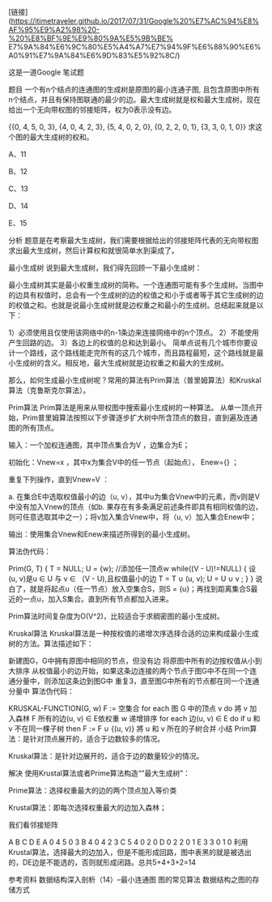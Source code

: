 [链接](https://itimetraveler.github.io/2017/07/31/Google%20%E7%AC%94%E8%AF%95%E9%A2%98%20-%20%E8%BF%9E%E9%80%9A%E5%9B%BE%
E7%9A%84%E6%9C%80%E5%A4%A7%E7%94%9F%E6%88%90%E6%A0%91%E7%9A%84%E6%9D%83%E5%92%8C/)

这是一道Google 笔试题

题目
一个有n个结点的连通图的生成树是原图的最小连通子图, 且包含原图中所有n个结点，并且有保持图联通的最少的边。最大生成树就是权和最大生成树，现在给出一个无向带权图的邻接矩阵，权为0表示没有边。

{{0, 4, 5, 0, 3}, 
 {4, 0, 4, 2, 3}, 
 {5, 4, 0, 2, 0}, 
 {0, 2, 2, 0, 1}, 
 {3, 3, 0, 1, 0}}
求这个图的最大生成树的权和。

A、11

B、12

C、13

D、14

E、15

分析
题意是在考察最大生成树，我们需要根据给出的邻接矩阵代表的无向带权图求出最大生成树，然后计算权和就很简单水到渠成了。

最小生成树
说到最大生成树，我们得先回顾一下最小生成树：

最小生成树其实是最小权重生成树的简称。一个连通图可能有多个生成树。当图中的边具有权值时，总会有一个生成树的边的权值之和小于或者等于其它生成树的边的权值之和。也就是说最小生成树就是边权重之和最小的生成树。总结起来就是以下：

1）必须使用且仅使用该网络中的n-1条边来连接网络中的n个顶点。
2）不能使用产生回路的边。
3）各边上的权值的总和达到最小。
简单点说有几个城市你要设计一个路线，这个路线能走完所有的这几个城市，而且路程最短，这个路线就是最小生成树的含义。相反地，最大生成树就是边权重之和最大的生成树。

那么，如何生成最小生成树呢？常用的算法有Prim算法（普里姆算法）和Kruskal算法（克鲁斯克尔算法）。

Prim算法
Prim算法是用来从带权图中搜索最小生成树的一种算法。 从单一顶点开始，Prim普里姆算法按照以下步骤逐步扩大树中所含顶点的数目，直到遍及连通图的所有顶点。

输入：一个加权连通图，其中顶点集合为V ，边集合为E；

初始化：Vnew=x ，其中x为集合V中的任一节点（起始点）， Enew={} ；

重复下列操作，直到Vnew=V ：

a. 在集合E中选取权值最小的边（u, v），其中u为集合Vnew​中的元素，而v则是V中没有加入Vnew​的顶点（如b. 果存在有多条满足前述条件即具有相同权值的边，则可任意选取其中之一）；将v加入集合Vnew​中，将（u, v）加入集合Enew​中；

输出：使用集合Vnew和Enew来描述所得到的最小生成树。

算法伪代码：

Prim(G, T) {
    T = NULL;
    U = {w};    //添加任一顶点w
    while((V - U)!=NULL) {
        设(u, v)是u ∈ U 与 v ∈ （V - U),且权值最小的边
        T = T ∪ (u, v);
        U = U ∪ v ;
    }
}
说白了，就是将起点u（任一节点）放入空集合S，则S = {u}；再找到距离集合S最近的一点u，加入S集合。直到所有节点都加入进来。

Prim算法时间复杂度为O(V^2)，比较适合于求稠密图的最小生成树。

Kruskal算法
Kruskal算法是一种按权值的递增次序选择合适的边来构成最小生成树的方法。算法描述如下：

新建图G，G中拥有原图中相同的节点，但没有边
将原图中所有的边按权值从小到大排序
从权值最小的边开始，如果这条边连接的两个节点于图G中不在同一个连通分量中，则添加这条边到图G中
重复3，直至图G中所有的节点都在同一个连通分量中
算法伪代码：

KRUSKAL-FUNCTION(G, w)
    F := 空集合
    for each 图 G 中的顶点 v
        do 將 v 加入森林 F
    所有的边(u, v) ∈ E依权重 w 递增排序
   for each 边(u, v) ∈ E
        do if u 和 v 不在同一棵子树
            then F := F ∪ {(u, v)}
                將 u 和 v 所在的子树合并
小结
Prim算法：是针对顶点展开的，适合于边数较多的情况。

Kruskal算法：是针对边展开的，适合于边的数量较少的情况。

解决
使用Krustal算法或者Prime算法构造“”最大生成树”：

Prime算法：选择权重最大的边的两个顶点加入等价类

Krustal算法：即每次选择权重最大的边加入森林；

我们看邻接矩阵

A	B	C	D	E
A	0	4	5	0	3
B	4	0	4	2	3
C	5	4	0	2	0
D	0	2	2	0	1
E	3	3	0	1	0
利用Krustal算法，选择最大的边加入，但是不能形成回路，图中表黑的就是被选出的，DE边是不能选的，否则就形成闭路。总共5+4+3+2=14

参考资料
数据结构深入剖析（14）–最小连通图
图的常见算法
数据结构之图的存储方式




